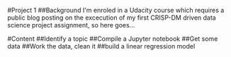 #Project 1
##Background
I'm enroled in a Udacity course which requires a public blog posting on the excecution of my first CRISP-DM driven data science project assignment, so here goes...

#Content 
##Identify a topic
##Compile a Jupyter notebook
##Get some data 
##Work the data, clean it
##build a linear regression model



